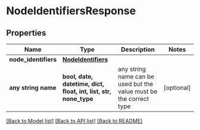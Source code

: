 # NodeIdentifiersResponse


## Properties
Name | Type | Description | Notes
------------ | ------------- | ------------- | -------------
**node_identifiers** | [**NodeIdentifiers**](NodeIdentifiers.md) |  | 
**any string name** | **bool, date, datetime, dict, float, int, list, str, none_type** | any string name can be used but the value must be the correct type | [optional]

[[Back to Model list]](../README.md#documentation-for-models) [[Back to API list]](../README.md#documentation-for-api-endpoints) [[Back to README]](../README.md)


